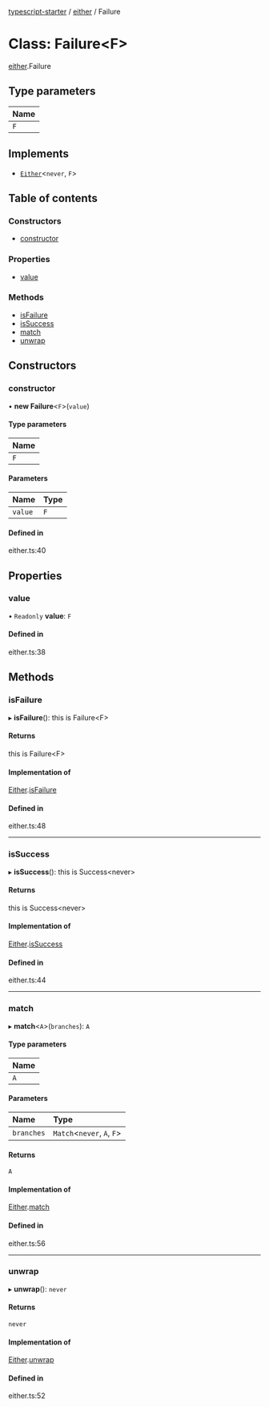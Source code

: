 [typescript-starter](../README.md) / [either](../modules/either.md) / Failure

# Class: Failure<F\>

[either](../modules/either.md).Failure

## Type parameters

| Name |
| :------ |
| `F` |

## Implements

- [`Either`](../interfaces/either.Either.md)<`never`, `F`\>

## Table of contents

### Constructors

- [constructor](either.Failure.md#constructor)

### Properties

- [value](either.Failure.md#value)

### Methods

- [isFailure](either.Failure.md#isfailure)
- [isSuccess](either.Failure.md#issuccess)
- [match](either.Failure.md#match)
- [unwrap](either.Failure.md#unwrap)

## Constructors

### constructor

• **new Failure**<`F`\>(`value`)

#### Type parameters

| Name |
| :------ |
| `F` |

#### Parameters

| Name | Type |
| :------ | :------ |
| `value` | `F` |

#### Defined in

either.ts:40

## Properties

### value

• `Readonly` **value**: `F`

#### Defined in

either.ts:38

## Methods

### isFailure

▸ **isFailure**(): this is Failure<F\>

#### Returns

this is Failure<F\>

#### Implementation of

[Either](../interfaces/either.Either.md).[isFailure](../interfaces/either.Either.md#isfailure)

#### Defined in

either.ts:48

___

### isSuccess

▸ **isSuccess**(): this is Success<never\>

#### Returns

this is Success<never\>

#### Implementation of

[Either](../interfaces/either.Either.md).[isSuccess](../interfaces/either.Either.md#issuccess)

#### Defined in

either.ts:44

___

### match

▸ **match**<`A`\>(`branches`): `A`

#### Type parameters

| Name |
| :------ |
| `A` |

#### Parameters

| Name | Type |
| :------ | :------ |
| `branches` | `Match`<`never`, `A`, `F`\> |

#### Returns

`A`

#### Implementation of

[Either](../interfaces/either.Either.md).[match](../interfaces/either.Either.md#match)

#### Defined in

either.ts:56

___

### unwrap

▸ **unwrap**(): `never`

#### Returns

`never`

#### Implementation of

[Either](../interfaces/either.Either.md).[unwrap](../interfaces/either.Either.md#unwrap)

#### Defined in

either.ts:52
